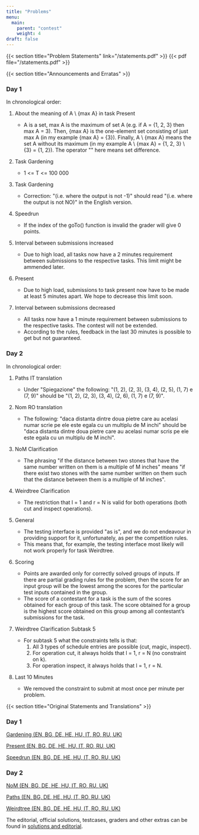 ```yaml
---
title: "Problems"
menu:
  main:
    parent: "contest"
    weight: 4
draft: false
---
```


<!-- Tasks will be published after the contest days. -->

<!-- {{< section title="Download problems" >}}

Problem statements, graders, checkers and parameters.

[Download in `.zip` format](/problems.zip)

[Download in `.tar.gz` format](/problems.tar.gz)

{{< section title="Download tests" >}}

Problem tests. Warning: large archive!

[Download in `.zip` format](/tests.zip)

[Download in `.tar.gz` format](/tests.tar.gz)

{{< section title="Download submissions" >}}

Solutions submitted by the participants during the contest.

[Download in `.zip` format](/submissions.zip)

[Download in `.tar.gz` format](/submissions.tar.gz) -->

{{< section title="Problem Statements" link="/statements.pdf" >}}
{{< pdf file="/statements.pdf" >}}

{{< section title="Announcements and Erratas" >}}

### Day 1

In chronological order:

1. About the meaning of A \ {max A} in task Present

    * A is a set, max A is the maximum of set A (e.g. if A = {1, 2, 3} then max A = 3). Then, {max A} is the one-element set consisting of just max A (in my example {max A} = {3}). Finally, A \ {max A} means the set A without its maximum (in my example A \ {max A} = {1, 2, 3} \ {3} = {1, 2}). The operator "\" here means set difference.

2. Task Gardening

    * 1 <= T <= 100 000

3. Task Gardening

    * Correction: "(i.e. where the output is not -1)" should read "(i.e. where the output is not NO)" in the English version.

4. Speedrun

    * If the index of the goTo() function is invalid the grader will give 0 points.

5. Interval between submissions increased

    * Due to high load, all tasks now have a 2 minutes requirement between submissions to the respective tasks. This limit might be ammended later.

6. Present

    * Due to high load, submissions to task present now have to be made at least 5 minutes apart. We hope to decrease this limit soon.

7. Interval between submissions decreased

    * All tasks now have a 1 minute requirement between submissions to the respective tasks. The contest will not be extended.
    * According to the rules, feedback in the last 30 minutes is possible to get but not guaranteed.

### Day 2

In chronological order:

1. Paths IT translation

    * Under "Spiegazione" the following: "(1, 2), (2, 3), (3, 4), (2, 5), (1, 7) e (7, 9)" should be "(1, 2), (2, 3), (3, 4), (2, 6), (1, 7) e (7, 9)".

2. Nom RO translation

    * The following: "daca distanta dintre doua pietre care au acelasi numar scrie pe ele este egala cu un multiplu de M inchi" should be "daca distanta dintre doua pietre care au acelasi numar scri*s* pe ele este egala cu un multiplu de M inchi".

3. NoM Clarification
    
    * The phrasing "if the distance between two stones that have the same number written on them is a multiple of M inches" means "if there exist two stones with the same number written on them such that the distance between them is a multiple of M inches".

4. Weirdtree Clarification

    * The restriction that l = 1 and r = N is valid for both operations (both cut and inspect operations).

5. General


    * The testing interface is provided "as is", and we do not endeavour in providing support for it, unfortunately, as per the competition rules.
    * This means that, for example, the testing interface most likely will not work properly for task Weirdtree.

6. Scoring

    * Points are awarded only for correctly solved groups of inputs. If there are partial grading rules for the problem, then the score for an input group will be the lowest among the scores for the particular test inputs contained in the group.
    * The score of a contestant for a task is the sum of the scores obtained for each group of this task. The score obtained for a group is the highest score obtained on this group among all contestant’s submissions for the task.

7. Weirdtree Clarification Subtask 5

    * For subtask 5 what the constraints tells is that:
      1) All 3 types of schedule entries are possible (cut, magic, inspect).
      2) For operation cut, it always holds that l = 1, r = N (no constraint on k).
      3) For operation inspect, it always holds that l = 1, r = N.

8. Last 10 Minutes

    * We removed the constraint to submit at most once per minute per problem.

{{< section title="Original Statements and Translations" >}}

### Day 1

[Gardening (EN, BG, DE, HE, HU, IT, RO, RU, UK)](/statements_gardening.zip)

[Present (EN, BG, DE, HE, HU, IT, RO, RU, UK)](/statements_present.zip)

[Speedrun (EN, BG, DE, HE, HU, IT, RO, RU, UK)](/statements_speedrun.zip)

### Day 2

[NoM (EN, BG, DE, HE, HU, IT, RO, RU, UK)](/statements_nom.zip)

[Paths (EN, BG, DE, HE, HU, IT, RO, RU, UK)](/statements_paths.zip)

[Weirdtree (EN, BG, DE, HE, HU, IT, RO, RU, UK)](/statements_weirdtree.zip)

The editorial, official solutions, testcases, graders and other extras can be found in [solutions and editorial](/contest/solutions).
